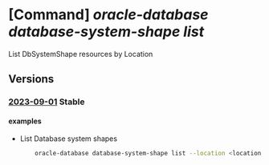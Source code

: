 # [Command] _oracle-database database-system-shape list_

List DbSystemShape resources by Location

## Versions

### [2023-09-01](/Resources/mgmt-plane/L3N1YnNjcmlwdGlvbnMve30vcHJvdmlkZXJzL29yYWNsZS5kYXRhYmFzZS9sb2NhdGlvbnMve30vZGJzeXN0ZW1zaGFwZXM=/2023-09-01.xml) **Stable**

<!-- mgmt-plane /subscriptions/{}/providers/oracle.database/locations/{}/dbsystemshapes 2023-09-01 -->

#### examples

- List Database system shapes
    ```bash
        oracle-database database-system-shape list --location <location>
    ```

